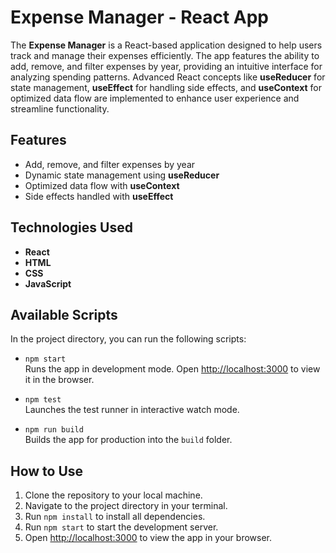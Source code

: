 # **Expense Manager - React App**

The **Expense Manager** is a React-based application designed to help users track and manage their expenses efficiently. The app features the ability to add, remove, and filter expenses by year, providing an intuitive interface for analyzing spending patterns. Advanced React concepts like **useReducer** for state management, **useEffect** for handling side effects, and **useContext** for optimized data flow are implemented to enhance user experience and streamline functionality.

## **Features**
- Add, remove, and filter expenses by year
- Dynamic state management using **useReducer**
- Optimized data flow with **useContext**
- Side effects handled with **useEffect**

## **Technologies Used**
- **React**
- **HTML**
- **CSS**
- **JavaScript**

## **Available Scripts**
In the project directory, you can run the following scripts:

- `npm start`  
  Runs the app in development mode. Open [http://localhost:3000](http://localhost:3000) to view it in the browser.

- `npm test`  
  Launches the test runner in interactive watch mode.

- `npm run build`  
  Builds the app for production into the `build` folder.

## **How to Use**
1. Clone the repository to your local machine.
2. Navigate to the project directory in your terminal.
3. Run `npm install` to install all dependencies.
4. Run `npm start` to start the development server.
5. Open [http://localhost:3000](http://localhost:3000) to view the app in your browser.
